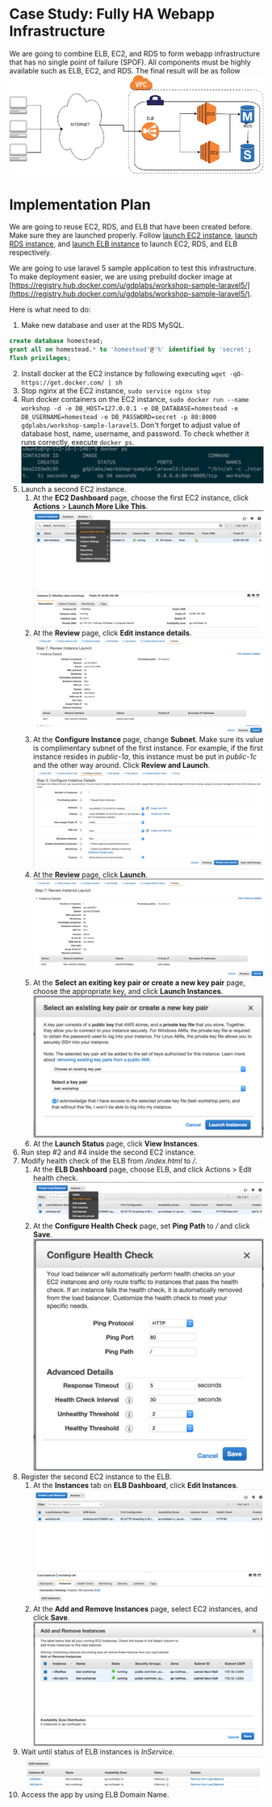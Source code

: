 # Case Study: Fully HA Webapp Infrastructure
We are going to combine ELB, EC2, and RDS to form webapp infrastructure that has no single point of failure (SPOF). All components must be highly available such as ELB, EC2, and RDS. The final result will be as follow ![Architecure](./fully-ha-webapp.png)

# Implementation Plan
We are going to reuse EC2, RDS, and ELB that have been created before. Make sure they are launched properly. Follow [launch EC2 instance](/launch_ec2_instance/README.html#launching-an-ec2-instance), [launch RDS instance](/launch_rds_instance/README.html#launching-an-rds-instance), and [launch ELB instance](//launch_elb_instance/README.html#launching-an-elb-instance) to launch EC2, RDS, and ELB respectively.

We are going to use laravel 5 sample application to test this infrastructure. To make deployment easier, we are using prebuild docker image at [https://registry.hub.docker.com/u/gdplabs/workshop-sample-laravel5/](https://registry.hub.docker.com/u/gdplabs/workshop-sample-laravel5/).

Here is what need to do:
1. Make new database and user at the RDS MySQL.
```SQL
create database homestead;
grant all on homestead.* to 'homestead'@'%' identified by 'secret';
flush privileges;
```
2. Install docker at the EC2 instance by following executing `wget -qO- https://get.docker.com/ | sh`
3. Stop nginx at the EC2 instance, `sudo service nginx stop`
4. Run docker containers on the EC2 instance, `sudo docker run --name workshop -d -e DB_HOST=127.0.0.1 -e DB_DATABASE=homestead -e DB_USERNAME=homestead -e DB_PASSWORD=secret -p 80:8000 gdplabs/workshop-sample-laravel5`. Don't forget to adjust value of database host, name, username, and password. To check whether it runs correctly, execute `docker ps`. ![Docker Status](./docker-status.png)
5. Launch a second EC2 instance.
    1. At the **EC2 Dashboard** page, choose the first EC2 instance, click **Actions** > **Launch More Like This**. ![Launch More Like This](./ec2-launch-mlt.png)
    2. At the **Review** page, click **Edit instance details**. ![Edit instance details](./ec2-review.png)
    3. At the **Configure Instance** page, change **Subnet**. Make sure its value is complimentary subnet of the first instance. For example, if the first instance resides in _public-1a_, this instance must be put in _public-1c_ and the other way around. Click **Review and Launch**. ![Configure Instance](./ec2-configure-instance.png)
    4. At the **Review** page, click **Launch**. ![EC2 Review](./ec2-review-2.png)
    5. At the **Select an exiting key pair or create a new key pair** page, choose the appropriate key, and click **Launch Instances**. ![EC2 key selection](./ec2-key-selection.png)
    6. At the **Launch Status** page, click **View Instances**.
6. Run step #2 and #4 inside the second EC2 instance.
7. Modify health check of the ELB from */index.html* to */*.
    1. At the **ELB Dashboard** page, choose ELB, and click Actions > Edit health check. ![ELB Actions](./elb-actions.png)
    2. At the **Configure Health Check** page, set **Ping Path** to _/_ and click **Save**. ![ELB Configure Health Check](./elb-health-check.png)
8. Register the second EC2 instance to the ELB.
    1. At the **Instances** tab on **ELB Dashboard**, click **Edit Instances**. ![ELB Instances](./elb-instances-tab.png)
    2. At the **Add and Remove Instances** page, select EC2 instances, and click **Save**. ![Add and Remove Instances](./elb-add-remove-instances.png)
9. Wait until status of ELB instances is *InService*. ![ELB Status](./elb-status-inservice.png)
10. Access the app by using ELB Domain Name.
